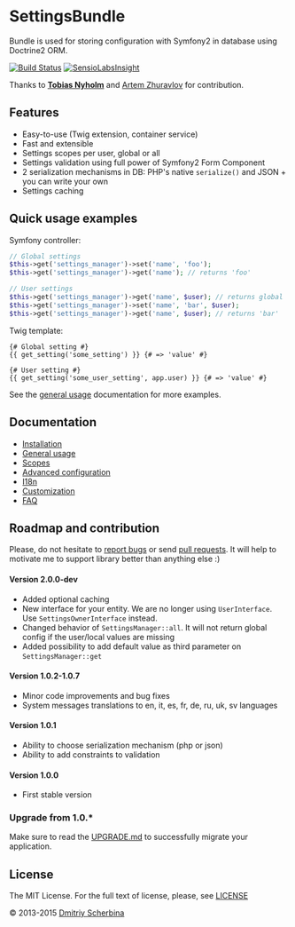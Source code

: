 SettingsBundle
==============

Bundle is used for storing configuration with Symfony2 in database using Doctrine2 ORM.

[![Build Status](https://travis-ci.org/dmishh/SettingsBundle.png?branch=master)](https://travis-ci.org/dmishh/SettingsBundle)
[![SensioLabsInsight](https://insight.sensiolabs.com/projects/5375684f-5b40-489a-aca5-eb01c3ca5ac2/small.png)](https://insight.sensiolabs.com/projects/5375684f-5b40-489a-aca5-eb01c3ca5ac2)

Thanks to **[Tobias Nyholm](https://github.com/Nyholm)** and [Artem Zhuravlov](https://github.com/azhuravlov) for contribution.

## Features

* Easy-to-use (Twig extension, container service)
* Fast and extensible
* Settings scopes per user, global or all
* Settings validation using full power of Symfony2 Form Component
* 2 serialization mechanisms in DB: PHP's native `serialize()` and JSON + you can write your own
* Settings caching

## Quick usage examples

Symfony controller:

```php
// Global settings
$this->get('settings_manager')->set('name', 'foo');
$this->get('settings_manager')->get('name'); // returns 'foo'

// User settings
$this->get('settings_manager')->get('name', $user); // returns global 'foo'
$this->get('settings_manager')->set('name', 'bar', $user); 
$this->get('settings_manager')->get('name', $user); // returns 'bar'
```

Twig template: 

```twig
{# Global setting #}
{{ get_setting('some_setting') }} {# => 'value' #}

{# User setting #}
{{ get_setting('some_user_setting', app.user) }} {# => 'value' #}
```
    
See the [general usage](/src/Dmishh/Bundle/SettingsBundle/Resources/doc/usage.md) documentation for more examples.

## Documentation

* [Installation](src/Dmishh/Bundle/SettingsBundle/Resources/doc/installation.md)
* [General usage](src/Dmishh/Bundle/SettingsBundle/Resources/doc/usage.md)
* [Scopes](src/Dmishh/Bundle/SettingsBundle/Resources/doc/scope.md)
* [Advanced configuration](src/Dmishh/Bundle/SettingsBundle/Resources/doc/configuration.md)
* [I18n](src/Dmishh/Bundle/SettingsBundle/Resources/doc/i18n.md)
* [Customization](src/Dmishh/Bundle/SettingsBundle/Resources/doc/customization.md)
* [FAQ](src/Dmishh/Bundle/SettingsBundle/Resources/doc/faq.md)

## Roadmap and contribution

Please, do not hesitate to [report bugs](https://github.com/dmishh/SettingsBundle/issues) or send 
[pull requests](https://github.com/dmishh/SettingsBundle/pulls). It will help to motivate me to support 
library better than anything else :)

#### Version 2.0.0-dev

* Added optional caching
* New interface for your entity. We are no longer using `UserInterface`. Use `SettingsOwnerInterface` instead.
* Changed behavior of `SettingsManager::all`. It will not return global config if the user/local values are missing
* Added possibility to add default value as third parameter on `SettingsManager::get`

#### Version 1.0.2-1.0.7
* Minor code improvements and bug fixes
* System messages translations to en, it, es, fr, de, ru, uk, sv languages

#### Version 1.0.1
* Ability to choose serialization mechanism (php or json)
* Ability to add constraints to validation

#### Version 1.0.0
* First stable version

### Upgrade from 1.0.*

Make sure to read the [UPGRADE.md](UPGRADE.md) to successfully migrate your application.

## License

The MIT License. For the full text of license, please, see [LICENSE](https://github.com/dmishh/SettingsBundle/blob/master/LICENSE)

© 2013-2015 [Dmitriy Scherbina](http://dmishh.com)
